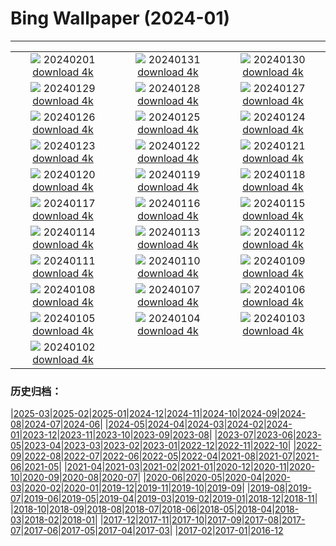 # Bing Wallpaper (2024-01)
**************
| | | |
|:-:|:-:|:-:|
| ![](https://www.bing.com/th?id=OHR.ZebraMother_EN-GB8255598898_1920x1080.jpg) 20240201 [download 4k](https://www.bing.com/th?id=OHR.ZebraMother_EN-GB8255598898_UHD.jpg) | ![](https://www.bing.com/th?id=OHR.AlbaceteSpain_EN-GB4279721479_1920x1080.jpg) 20240131 [download 4k](https://www.bing.com/th?id=OHR.AlbaceteSpain_EN-GB4279721479_UHD.jpg) | ![](https://www.bing.com/th?id=OHR.GollingerFalls_EN-GB7103601086_1920x1080.jpg) 20240130 [download 4k](https://www.bing.com/th?id=OHR.GollingerFalls_EN-GB7103601086_UHD.jpg) |
| ![](https://www.bing.com/th?id=OHR.ChannelOutback_EN-GB6512449937_1920x1080.jpg) 20240129 [download 4k](https://www.bing.com/th?id=OHR.ChannelOutback_EN-GB6512449937_UHD.jpg) | ![](https://www.bing.com/th?id=OHR.WinterCarnival_EN-GB6178646232_1920x1080.jpg) 20240128 [download 4k](https://www.bing.com/th?id=OHR.WinterCarnival_EN-GB6178646232_UHD.jpg) | ![](https://www.bing.com/th?id=OHR.EurasianBlueTitUK_EN-GB5165508087_1920x1080.jpg) 20240127 [download 4k](https://www.bing.com/th?id=OHR.EurasianBlueTitUK_EN-GB5165508087_UHD.jpg) |
| ![](https://www.bing.com/th?id=OHR.BurnsNightAlloway_EN-GB4165452223_1920x1080.jpg) 20240126 [download 4k](https://www.bing.com/th?id=OHR.BurnsNightAlloway_EN-GB4165452223_UHD.jpg) | ![](https://www.bing.com/th?id=OHR.IcelandBeach_EN-GB3731647332_1920x1080.jpg) 20240125 [download 4k](https://www.bing.com/th?id=OHR.IcelandBeach_EN-GB3731647332_UHD.jpg) | ![](https://www.bing.com/th?id=OHR.MaldivesAtolls_EN-GB3594196029_1920x1080.jpg) 20240124 [download 4k](https://www.bing.com/th?id=OHR.MaldivesAtolls_EN-GB3594196029_UHD.jpg) |
| ![](https://www.bing.com/th?id=OHR.SantaCruzSunrise_EN-GB0952968899_1920x1080.jpg) 20240123 [download 4k](https://www.bing.com/th?id=OHR.SantaCruzSunrise_EN-GB0952968899_UHD.jpg) | ![](https://www.bing.com/th?id=OHR.SquirrelNetherlands_EN-GB3144776010_1920x1080.jpg) 20240122 [download 4k](https://www.bing.com/th?id=OHR.SquirrelNetherlands_EN-GB3144776010_UHD.jpg) | ![](https://www.bing.com/th?id=OHR.MacaroniPenguins_EN-GB2958332106_1920x1080.jpg) 20240121 [download 4k](https://www.bing.com/th?id=OHR.MacaroniPenguins_EN-GB2958332106_UHD.jpg) |
| ![](https://www.bing.com/th?id=OHR.PlitviceWinter_EN-GB2685837367_1920x1080.jpg) 20240120 [download 4k](https://www.bing.com/th?id=OHR.PlitviceWinter_EN-GB2685837367_UHD.jpg) | ![](https://www.bing.com/th?id=OHR.WinnieDaySussex_EN-GB2530368112_1920x1080.jpg) 20240119 [download 4k](https://www.bing.com/th?id=OHR.WinnieDaySussex_EN-GB2530368112_UHD.jpg) | ![](https://www.bing.com/th?id=OHR.SleepyWolf_EN-GB2239080031_1920x1080.jpg) 20240118 [download 4k](https://www.bing.com/th?id=OHR.SleepyWolf_EN-GB2239080031_UHD.jpg) |
| ![](https://www.bing.com/th?id=OHR.LakeLouise_EN-GB2053286596_1920x1080.jpg) 20240117 [download 4k](https://www.bing.com/th?id=OHR.LakeLouise_EN-GB2053286596_UHD.jpg) | ![](https://www.bing.com/th?id=OHR.ParisBridge_EN-GB8372523882_1920x1080.jpg) 20240116 [download 4k](https://www.bing.com/th?id=OHR.ParisBridge_EN-GB8372523882_UHD.jpg) | ![](https://www.bing.com/th?id=OHR.HokkaidoSwans_EN-GB1710828228_1920x1080.jpg) 20240115 [download 4k](https://www.bing.com/th?id=OHR.HokkaidoSwans_EN-GB1710828228_UHD.jpg) |
| ![](https://www.bing.com/th?id=OHR.HanaHighway_EN-GB1532378824_1920x1080.jpg) 20240114 [download 4k](https://www.bing.com/th?id=OHR.HanaHighway_EN-GB1532378824_UHD.jpg) | ![](https://www.bing.com/th?id=OHR.BukhansanSeoul_EN-GB0341063799_1920x1080.jpg) 20240113 [download 4k](https://www.bing.com/th?id=OHR.BukhansanSeoul_EN-GB0341063799_UHD.jpg) | ![](https://www.bing.com/th?id=OHR.LynxSnow_EN-GB4274178722_1920x1080.jpg) 20240112 [download 4k](https://www.bing.com/th?id=OHR.LynxSnow_EN-GB4274178722_UHD.jpg) |
| ![](https://www.bing.com/th?id=OHR.MilopotamosStairs_EN-GB4757752959_1920x1080.jpg) 20240111 [download 4k](https://www.bing.com/th?id=OHR.MilopotamosStairs_EN-GB4757752959_UHD.jpg) | ![](https://www.bing.com/th?id=OHR.BalloonDay_EN-GB9560500420_1920x1080.jpg) 20240110 [download 4k](https://www.bing.com/th?id=OHR.BalloonDay_EN-GB9560500420_UHD.jpg) | ![](https://www.bing.com/th?id=OHR.BerninaPass_EN-GB1258077580_1920x1080.jpg) 20240109 [download 4k](https://www.bing.com/th?id=OHR.BerninaPass_EN-GB1258077580_UHD.jpg) |
| ![](https://www.bing.com/th?id=OHR.GreatStapleSnowUK_EN-GB2875416954_1920x1080.jpg) 20240108 [download 4k](https://www.bing.com/th?id=OHR.GreatStapleSnowUK_EN-GB2875416954_UHD.jpg) | ![](https://www.bing.com/th?id=OHR.BlueAmsterdam_EN-GB2503528249_1920x1080.jpg) 20240107 [download 4k](https://www.bing.com/th?id=OHR.BlueAmsterdam_EN-GB2503528249_UHD.jpg) | ![](https://www.bing.com/th?id=OHR.HarbinFestival_EN-GB9198021502_1920x1080.jpg) 20240106 [download 4k](https://www.bing.com/th?id=OHR.HarbinFestival_EN-GB9198021502_UHD.jpg) |
| ![](https://www.bing.com/th?id=OHR.GoldenGateLight_EN-GB6303595201_1920x1080.jpg) 20240105 [download 4k](https://www.bing.com/th?id=OHR.GoldenGateLight_EN-GB6303595201_UHD.jpg) | ![](https://www.bing.com/th?id=OHR.BodleianCeiling_EN-GB7979385278_1920x1080.jpg) 20240104 [download 4k](https://www.bing.com/th?id=OHR.BodleianCeiling_EN-GB7979385278_UHD.jpg) | ![](https://www.bing.com/th?id=OHR.BhutanSolstice_EN-GB3360165069_1920x1080.jpg) 20240103 [download 4k](https://www.bing.com/th?id=OHR.BhutanSolstice_EN-GB3360165069_UHD.jpg) |
| ![](https://www.bing.com/th?id=OHR.SleepingFox_EN-GB2968569198_1920x1080.jpg) 20240102 [download 4k](https://www.bing.com/th?id=OHR.SleepingFox_EN-GB2968569198_UHD.jpg) |  |  |

### 历史归档：

|[2025-03](/../2025-03/2025-03.md)|[2025-02](/../2025-02/2025-02.md)|[2025-01](/../2025-01/2025-01.md)|[2024-12](/../2024-12/2024-12.md)|[2024-11](/../2024-11/2024-11.md)|[2024-10](/../2024-10/2024-10.md)|[2024-09](/../2024-09/2024-09.md)|[2024-08](/../2024-08/2024-08.md)|[2024-07](/../2024-07/2024-07.md)|[2024-06](/../2024-06/2024-06.md)|
|[2024-05](/../2024-05/2024-05.md)|[2024-04](/../2024-04/2024-04.md)|[2024-03](/../2024-03/2024-03.md)|[2024-02](/../2024-02/2024-02.md)|[2024-01](/2024-01.md)|[2023-12](/../2023-12/2023-12.md)|[2023-11](/../2023-11/2023-11.md)|[2023-10](/../2023-10/2023-10.md)|[2023-09](/../2023-09/2023-09.md)|[2023-08](/../2023-08/2023-08.md)|
|[2023-07](/../2023-07/2023-07.md)|[2023-06](/../2023-06/2023-06.md)|[2023-05](/../2023-05/2023-05.md)|[2023-04](/../2023-04/2023-04.md)|[2023-03](/../2023-03/2023-03.md)|[2023-02](/../2023-02/2023-02.md)|[2023-01](/../2023-01/2023-01.md)|[2022-12](/../2022-12/2022-12.md)|[2022-11](/../2022-11/2022-11.md)|[2022-10](/../2022-10/2022-10.md)|
|[2022-09](/../2022-09/2022-09.md)|[2022-08](/../2022-08/2022-08.md)|[2022-07](/../2022-07/2022-07.md)|[2022-06](/../2022-06/2022-06.md)|[2022-05](/../2022-05/2022-05.md)|[2022-04](/../2022-04/2022-04.md)|[2021-08](/../2021-08/2021-08.md)|[2021-07](/../2021-07/2021-07.md)|[2021-06](/../2021-06/2021-06.md)|[2021-05](/../2021-05/2021-05.md)|
|[2021-04](/../2021-04/2021-04.md)|[2021-03](/../2021-03/2021-03.md)|[2021-02](/../2021-02/2021-02.md)|[2021-01](/../2021-01/2021-01.md)|[2020-12](/../2020-12/2020-12.md)|[2020-11](/../2020-11/2020-11.md)|[2020-10](/../2020-10/2020-10.md)|[2020-09](/../2020-09/2020-09.md)|[2020-08](/../2020-08/2020-08.md)|[2020-07](/../2020-07/2020-07.md)|
|[2020-06](/../2020-06/2020-06.md)|[2020-05](/../2020-05/2020-05.md)|[2020-04](/../2020-04/2020-04.md)|[2020-03](/../2020-03/2020-03.md)|[2020-02](/../2020-02/2020-02.md)|[2020-01](/../2020-01/2020-01.md)|[2019-12](/../2019-12/2019-12.md)|[2019-11](/../2019-11/2019-11.md)|[2019-10](/../2019-10/2019-10.md)|[2019-09](/../2019-09/2019-09.md)|
|[2019-08](/../2019-08/2019-08.md)|[2019-07](/../2019-07/2019-07.md)|[2019-06](/../2019-06/2019-06.md)|[2019-05](/../2019-05/2019-05.md)|[2019-04](/../2019-04/2019-04.md)|[2019-03](/../2019-03/2019-03.md)|[2019-02](/../2019-02/2019-02.md)|[2019-01](/../2019-01/2019-01.md)|[2018-12](/../2018-12/2018-12.md)|[2018-11](/../2018-11/2018-11.md)|
|[2018-10](/../2018-10/2018-10.md)|[2018-09](/../2018-09/2018-09.md)|[2018-08](/../2018-08/2018-08.md)|[2018-07](/../2018-07/2018-07.md)|[2018-06](/../2018-06/2018-06.md)|[2018-05](/../2018-05/2018-05.md)|[2018-04](/../2018-04/2018-04.md)|[2018-03](/../2018-03/2018-03.md)|[2018-02](/../2018-02/2018-02.md)|[2018-01](/../2018-01/2018-01.md)|
|[2017-12](/../2017-12/2017-12.md)|[2017-11](/../2017-11/2017-11.md)|[2017-10](/../2017-10/2017-10.md)|[2017-09](/../2017-09/2017-09.md)|[2017-08](/../2017-08/2017-08.md)|[2017-07](/../2017-07/2017-07.md)|[2017-06](/../2017-06/2017-06.md)|[2017-05](/../2017-05/2017-05.md)|[2017-04](/../2017-04/2017-04.md)|[2017-03](/../2017-03/2017-03.md)|
|[2017-02](/../2017-02/2017-02.md)|[2017-01](/../2017-01/2017-01.md)|[2016-12](/../2016-12/2016-12.md)